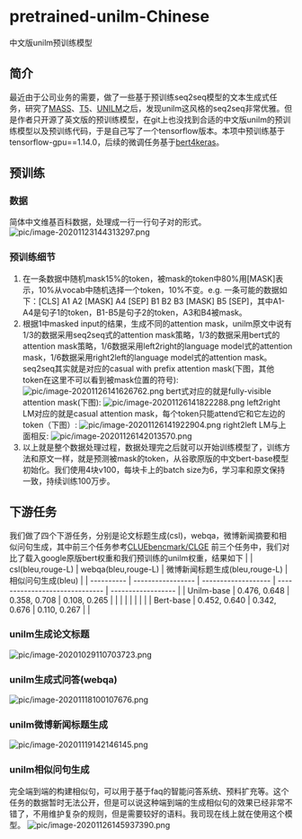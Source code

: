 # pretrained-unilm-Chinese
中文版unilm预训练模型
## 简介
最近由于公司业务的需要，做了一些基于预训练seq2seq模型的文本生成式任务，研究了[MASS](https://github.com/microsoft/MASS)、[T5](https://github.com/google-research/text-to-text-transfer-transformer)、[UNILM](https://github.com/microsoft/unilm)之后，发现unilm这风格的seq2seq非常优雅。但是作者只开源了英文版的预训练模型，在git上也没找到合适的中文版unilm的预训练模型以及预训练代码，于是自己写了一个tensorflow版本。本项中预训练基于tensorflow-gpu==1.14.0，后续的微调任务基于[bert4keras](https://github.com/bojone/bert4keras)。

## 预训练
### 数据
简体中文维基百科数据，处理成一行一行句子对的形式。
![pic/image-20201123144313297.png](https://github.com/zhongerqiandan/pretrained-unilm-Chinese/blob/master/pic/image-20201123144313297.png)
### 预训练细节
1. 在一条数据中随机mask15%的token，被mask的token中80%用[MASK]表示，10%从vocab中随机选择一个token，10%不变。e.g. 一条可能的数据如下：[CLS] A1 A2 [MASK] A4 [SEP] B1 B2 B3 [MASK] B5 [SEP]，其中A1-A4是句子1的token，B1-B5是句子2的token，A3和B4被mask。
2. 根据1中masked input的结果，生成不同的attention mask，unilm原文中说有1/3的数据采用seq2seq式的attention mask策略，1/3的数据采用bert式的attention mask策略，1/6数据采用left2right的language model式的attention mask，1/6数据采用right2left的language model式的attention mask。seq2seq其实就是对应的casual with prefix attention mask(下图，其他token在这里不可以看到被mask位置的符号):
![pic/image-20201126141626762.png](https://github.com/zhongerqiandan/pretrained-unilm-Chinese/blob/master/pic/image-20201126141626762.png)
bert式对应的就是fully-visible attention mask(下图):
![pic/image-20201126141822288.png](https://github.com/zhongerqiandan/pretrained-unilm-Chinese/blob/master/pic/image-20201126141822288.png)
left2right LM对应的就是casual attention mask，每个token只能attend它和它左边的token（下图）:
![pic/image-20201126141922904.png](https://github.com/zhongerqiandan/pretrained-unilm-Chinese/blob/master/pic/image-20201126141922904.png)
right2left LM与上面相反:
![pic/image-20201126142013570.png](https://github.com/zhongerqiandan/pretrained-unilm-Chinese/blob/master/pic/image-20201126142013570.png)
3. 以上就是整个数据处理过程，数据处理完之后就可以开始训练模型了，训练方法和原文一样，就是预测被mask的token，从谷歌原版的中文bert-base模型初始化。我们使用4块v100，每块卡上的batch size为6，学习率和原文保持一致，持续训练100万步。
## 下游任务
我们做了四个下游任务，分别是论文标题生成(csl)，webqa，微博新闻摘要和相似问句生成，其中前三个任务参考[CLUEbencmark/CLGE](https://github.com/CLUEbenchmark/CLGE)
前三个任务中，我们对比了载入google原版bert权重和我们预训练的unilm权重，结果如下
|            | csl(bleu,rouge-L) | webqa(bleu,rouge-L) | 微博新闻标题生成(bleu,rouge-L) | 相似问句生成(bleu) |
| ---------- | ----------------- | ------------------- | ------------------------------ | ------------------ |
| Unilm-base | 0.476,  0.648     | 0.358,  0.708       | 0.108, 0.265                   |                    |
|            |                   |                     |                                |                    |
| Bert-base  | 0.452,  0.640     | 0.342,  0.676       | 0.110, 0.267                   |                    |
### unilm生成论文标题
![pic/image-20201029110703723.png](https://github.com/zhongerqiandan/pretrained-unilm-Chinese/blob/master/pic/image-20201029110703723.png)
### unilm生成式问答(webqa)
![pic/image-20201118100107676.png](https://github.com/zhongerqiandan/pretrained-unilm-Chinese/blob/master/pic/image-20201118100107676.png)
### unilm微博新闻标题生成
![pic/image-20201119142146145.png](https://github.com/zhongerqiandan/pretrained-unilm-Chinese/blob/master/pic/image-20201119142146145.png)
### unilm相似问句生成
完全端到端的构建相似句，可以用于基于faq的智能问答系统、预料扩充等。这个任务的数据暂时无法公开，但是可以说这种端到端的生成相似句的效果已经非常不错了，不用维护复杂的规则，但是需要较好的语料。我司现在线上就在使用这个模型。
![pic/image-20201126145937390.png](https://github.com/zhongerqiandan/pretrained-unilm-Chinese/blob/master/pic/image-20201126145937390.png)
